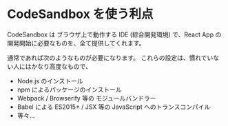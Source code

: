 # CodeSandbox を使う利点

CodeSandbox は ブラウザ上で動作する IDE (綜合開発環境) で、React App の開発開始に必要なものを、全て提供してくれます。

通常であれば次のようなものが必要になります。
これらの設定は、慣れていない人にはかなり高度なもので、

- Node.js のインストール
- npm によるパッケージのインストール
- Webpack / Browserify 等の モジュールバンドラー
- Babel による ES2015+ / JSX 等の JavaScript へのトランスコンパイル
- 等々...